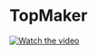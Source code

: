 # TopMaker
[![Watch the video](https://img.youtube.com/vi/<8US1n4SjDgw>/hqdefault.jpg)](https://www.youtube.com/watch?v=8US1n4SjDgw)
